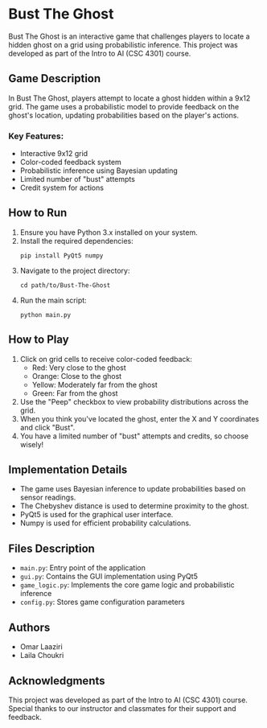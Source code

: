 # Bust The Ghost

Bust The Ghost is an interactive game that challenges players to locate a hidden ghost on a grid using probabilistic inference. This project was developed as part of the Intro to AI (CSC 4301) course.

## Game Description

In Bust The Ghost, players attempt to locate a ghost hidden within a 9x12 grid. The game uses a probabilistic model to provide feedback on the ghost's location, updating probabilities based on the player's actions.

### Key Features:
- Interactive 9x12 grid
- Color-coded feedback system
- Probabilistic inference using Bayesian updating
- Limited number of "bust" attempts
- Credit system for actions

## How to Run

1. Ensure you have Python 3.x installed on your system.
2. Install the required dependencies:
   ```
   pip install PyQt5 numpy
   ```
3. Navigate to the project directory:
   ```
   cd path/to/Bust-The-Ghost
   ```
4. Run the main script:
   ```
   python main.py
   ```

## How to Play

1. Click on grid cells to receive color-coded feedback:
   - Red: Very close to the ghost
   - Orange: Close to the ghost
   - Yellow: Moderately far from the ghost
   - Green: Far from the ghost
2. Use the "Peep" checkbox to view probability distributions across the grid.
3. When you think you've located the ghost, enter the X and Y coordinates and click "Bust".
4. You have a limited number of "bust" attempts and credits, so choose wisely!

## Implementation Details

- The game uses Bayesian inference to update probabilities based on sensor readings.
- The Chebyshev distance is used to determine proximity to the ghost.
- PyQt5 is used for the graphical user interface.
- Numpy is used for efficient probability calculations.

## Files Description

- `main.py`: Entry point of the application
- `gui.py`: Contains the GUI implementation using PyQt5
- `game_logic.py`: Implements the core game logic and probabilistic inference
- `config.py`: Stores game configuration parameters

## Authors

- Omar Laaziri
- Laila Choukri

## Acknowledgments

This project was developed as part of the Intro to AI (CSC 4301) course. Special thanks to our instructor and classmates for their support and feedback.
